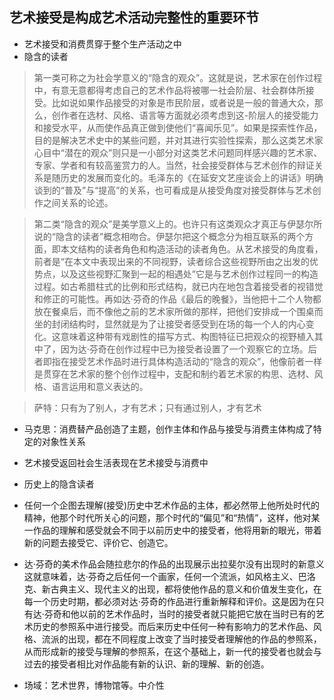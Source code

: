 ## 艺术接受是构成艺术活动完整性的重要环节
- 艺术接受和消费贯穿于整个生产活动之中
- 隐含的读者
> 第一类可称之为社会学意义的“隐含的观众”。这就是说，艺术家在创作过程中，有意无意都得考虑自己的艺术作品将被哪一社会阶层、社会群体所接受。比如说如果作品接受的对象是市民阶层，或者说是一般的普通大众，那么，创作者在选材、风格、语言等方面就必须考虑到这-阶层人的接受能力和接受水平，从而使作品真正做到使他们“喜闻乐见”。如果是探索性作品，目的是解决艺术史中的某些问题，并对其进行实验性探索，那么这类艺术家心目中“潜在的观众”则只是一小部分对这类艺术问题同样感兴趣的艺术家、专家、学者和有较高鉴赏力的人。当然，社会接受群体与艺术创作的辩证关系是随历史的发展而变化的。毛泽东的《在延安文艺座谈会上的讲话》明确谈到的“普及”与“提高”的关系，也可看成是从接受角度对接受群体与艺术创作之间关系的论述。

> 第二类“隐含的观众”是美学意义上的。也许只有这类观众才真正与伊瑟尔所说的“隐含的读者”概念相吻合。伊瑟尔把这个概念分为相互联系的两个方面，即本文结构的读者角色和构造活动的读者角色。从艺术接受的角度看，前者是“在本文中表现出来的不同视野，读者综合这些视野所由之出发的优势点，以及这些视野汇聚到一起的相遇处”它是与艺术创作过程同一的构造过程。如古希腊柱式的比例和形式结构，就已内在地包含着接受者的视错觉和修正的可能性。再如达·芬奇的作品《最后的晚餐》，当他把十二个人物都放在餐桌后，而不像他之前的艺术家所做的那样，把他们安排成一个围桌而坐的封闭结构时，显然就是为了让接受者感受到在场的每一个人的内心变化。这意味着这种带有戏剧性的描写方式、构图特征已把观众的视野植入其中了，因为达·芬奇在创作过程中已为接受者设置了一个观察它的立场。后者即指在接受艺术作品时进行具体构造活动的“隐含的观众”，他像前者一样是贯穿在艺术家的整个创作过程中，支配和制约着艺术家的构思、选材、风格、语言运用和意义表达的。

> 萨特：只有为了别人，才有艺术；只有通过别人，才有艺术
- 马克思：消费替产品创造了主题，创作主体和作品与接受与消费主体构成了特定的对象性关系
- 艺术接受返回社会生活表现在艺术接受与消费中

- 历史上的隐含读者
- 任何一个企图去理解(接受)历史中艺术作品的主体，都必然带上他所处时代的精神，他那个时代所关心的问题，那个时代的“偏见”和“热情”，这样，他对某一作品的理解和感受就会不同于以前历史中的接受者，他将用新的眼光，带着新的问题去接受它、评价它、创造它。
- 达·芬奇的美术作品会随拉悲尔的作品的出现展示出拉斐尔没有出现时的新意义这就意味着，达·芬奇之后任何一个画家，任何一个流派，如风格主义、巴洛克、新古典主义、现代主义的出现，都将使他作品的意义和价值发生变化，在每一个历史时期，都必须对达·芬奇的作品进行重新解释和评价。这是因为在只有达·芬奇和他以前的艺术作品时，当时的接受者就只能把它放在当时已有的艺术历史的参照系中进行接受。而后来历史中任何一种有影响力的艺术作品、风格、流派的出现，都在不同程度上改变了当时接受者理解他的作品的参照系，从而形成新的接受与理解的参照系，在这个基础上，新一代的接受者也就会与过去的接受者相比对作品能有新的认识、新的理解、新的创造。

- 场域：艺术世界，博物馆等。中介性
